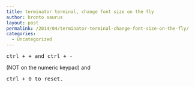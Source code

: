 ```yaml
---
title: terminator terminal, change font size on the fly
author: bronto saurus
layout: post
permalink: /2014/04/terminator-terminal-change-font-size-on-the-fly/
categories:
  - Uncategorized
---
```

<pre>ctrl + + and ctrl + -</pre>

(NOT on the numeric keypad) and 

<pre>ctrl + 0 to reset.</pre>